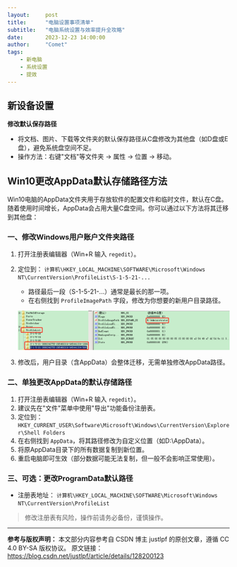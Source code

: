 ```yaml
---
layout:     post
title:      "电脑设置事项清单"
subtitle:   "电脑系统设置与效率提升全攻略"
date:       2023-12-23 14:00:00
author:     "Comet"
tags:
    - 新电脑
    - 系统设置
    - 提效
---
```


## 新设备设置

 **修改默认保存路径**
   - 将文档、图片、下载等文件夹的默认保存路径从C盘修改为其他盘（如D盘或E盘），避免系统盘空间不足。
   - 操作方法：右键"文档"等文件夹 → 属性 → 位置 → 移动。


## Win10更改AppData默认存储路径方法

Win10电脑的AppData文件夹用于存放软件的配置文件和临时文件，默认在C盘。随着使用时间增长，AppData会占用大量C盘空间。你可以通过以下方法将其迁移到其他盘：

### 一、修改Windows用户账户文件夹路径
1. 打开注册表编辑器（Win+R 输入 `regedit`）。
2. 定位到：
   `计算机\HKEY_LOCAL_MACHINE\SOFTWARE\Microsoft\Windows NT\CurrentVersion\ProfileList\S-1-5-21-...`
   - 路径最后一段（S-1-5-21-...）通常是最长的那一项。
   - 在右侧找到 `ProfileImagePath` 字段，修改为你想要的新用户目录路径。

   ![ProfileList注册表截图](/img/in-post/post-big-data-20250108/profilelist-admin.png)

3. 修改后，用户目录（含AppData）会整体迁移，无需单独修改AppData路径。


### 二、单独更改AppData的默认存储路径
1. 打开注册表编辑器（Win+R 输入 `regedit`）。
2. 建议先在"文件"菜单中使用"导出"功能备份注册表。
3. 定位到：
   `HKEY_CURRENT_USER\Software\Microsoft\Windows\CurrentVersion\Explorer\Shell Folders`
4. 在右侧找到 `AppData`，将其路径修改为自定义位置（如D:\AppData）。
5. 将原AppData目录下的所有数据复制到新位置。
6. 重启电脑即可生效（部分数据可能无法复制，但一般不会影响正常使用）。

### 三、可选：更改ProgramData默认路径
- 注册表地址：
  `计算机\HKEY_LOCAL_MACHINE\SOFTWARE\Microsoft\Windows NT\CurrentVersion\ProfileList`

> 修改注册表有风险，操作前请务必备份，谨慎操作。

---

**参考与版权声明：**
本文部分内容参考自 CSDN 博主 justlpf 的原创文章，遵循 CC 4.0 BY-SA 版权协议。
原文链接：https://blog.csdn.net/justlpf/article/details/128200123 